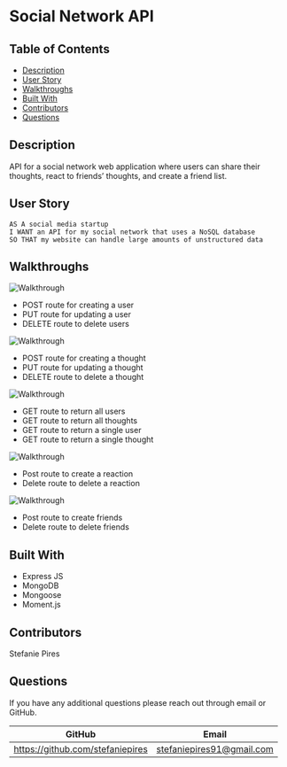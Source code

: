 # Social Network API

## Table of Contents
* [Description](#description)
* [User Story](#user-story)
* [Walkthroughs](#walkthroughs)
* [Built With](#built-with)
* [Contributors](#contributors)
* [Questions](#questions)

## Description
API for a social network web application where users can share their thoughts, react to friends’ thoughts, and create a friend list.

## User Story
```
AS A social media startup
I WANT an API for my social network that uses a NoSQL database
SO THAT my website can handle large amounts of unstructured data
```

## Walkthroughs
![Walkthrough](./public/img/Video_1_USERS_POST_PUT_DELETE.gif)

* POST route for creating a user 
* PUT route for updating a user 
* DELETE route to delete users

![Walkthrough](./public/img/Video_2_THOUGHTS_POST_PUT_DELETE.gif)

* POST route for creating a thought
* PUT route for updating a thought
* DELETE route to delete a thought 

![Walkthrough](./public/img/Video_3_USERS_THOUGHTS_GET.gif)

* GET route to return all users
* GET route to return all thoughts
* GET route to return a single user
* GET route to return a single thought

![Walkthrough](./public/img/Video_4_REACTIONS_POST_DELETE.gif)

* Post route to create a reaction
* Delete route to delete a reaction 

![Walkthrough](./public/img/Video_5_FRIENDS_POST_DELETE.gif)

* Post route to create friends
* Delete route to delete friends 

## Built With
* Express JS
* MongoDB
* Mongoose
* Moment.js

## Contributors
 Stefanie Pires

## Questions
If you have any additional questions please reach out through email or GitHub.

GitHub | Email
------ | -----
https://github.com/stefaniepires | stefaniepires91@gmail.com

